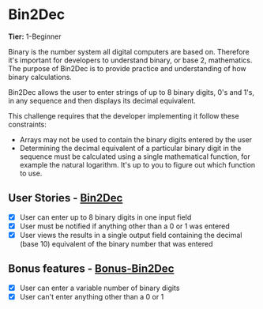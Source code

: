 # Bin2Dec

**Tier:** 1-Beginner

Binary is the number system all digital computers are based on.
Therefore it's important for developers to understand binary, or base 2,
mathematics. The purpose of Bin2Dec is to provide practice and
understanding of how binary calculations.

Bin2Dec allows the user to enter strings of up to 8 binary digits, 0's
and 1's, in any sequence and then displays its decimal equivalent.

This challenge requires that the developer implementing it follow these
constraints:

- Arrays may not be used to contain the binary digits entered by the user
- Determining the decimal equivalent of a particular binary digit in the
  sequence must be calculated using a single mathematical function, for
  example the natural logarithm. It's up to you to figure out which function
  to use.

## User Stories - [Bin2Dec](https://projects.swatts.uk/bin2dec)

- [X] User can enter up to 8 binary digits in one input field
- [X] User must be notified if anything other than a 0 or 1 was entered
- [X] User views the results in a single output field containing the decimal (base 10) equivalent of the binary number that was entered

## Bonus features - [Bonus-Bin2Dec](https://projects.swatts.uk/bin2dec/bonusIndex)

- [X] User can enter a variable number of binary digits
- [X] User can't enter anything other than a 0 or 1
